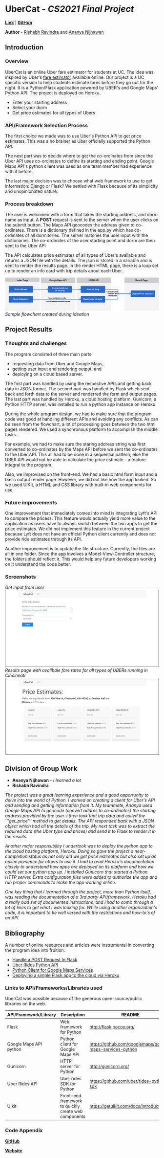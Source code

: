 # UberCat - *CS2021 Final Project*
[**Link**](https://ubercat.herokuapp.com/) | [**GitHub**](https://github.com/Rishabhravindra/ubercat) 

**Author** - [Rishabh Ravindra](http://rishravi.me) and [Ananya Nijhawan](http://ananyanijhawan.me/)  
## **Introduction**
### Overview
UberCat is an online Uber fare estimator for students at UC. The idea was inspired by Uber's [fare estimator](https://www.uber.com/en-IL/fare-estimate/) available online. Our project is a UC specific version to help students estimate fares before they go out for the night. It is a Python/Flask application powered by UBER's and Google Maps' Python API. The project is deployed on Heroku. 
  - Enter your starting address
  - Select your dorm
  - Get price estimates for all types of Ubers
 
### API/Framework Selection Process
The first choice we made was to use Uber's Python API to get price estimates. This was a no brainer as Uber officially supported the Python API.

The next part was to decide where to get the co-ordinates from since the Uber API uses co-ordinates to define its starting and ending point. Google Maps API's python client was used as one team member had experience with it before.

The last major decision was to choose what web framework to use to get information: Django or Flask? We settled with Flask because of its simplicity and unopinionated nature. 

### Process breakdown
The user is welcomed with a form that takes the starting address, and dorm name as input. A **POST** request is sent to the server when the user clicks on the submit button. The Maps API geocodes the address given to co-ordinates. There is a dictionary defined in the app.py which has co-ordinates of all dormitories. The server matches the user input with the dictionaries. The co-ordinates of the user starting point and dorm are then sent to the Uber API

The API calculates price estimates of all types of Uber's available and returns a JSON file with the details. The json is stored in a variable and is sent to render the results page. In the render HTML page, there is a loop set up to render an info card with trip details about each Uber.  

![Flowchart](https://raw.githubusercontent.com/Rishabhravindra/ubercat/master/Flowchart.png)
*Sample flowchart created during ideation*

## **Project Results**
### Thoughts and challenges 
The program consisted of three main parts: 
- requesting data from Uber and Google Maps,
- getting user input and rendering output, and
- deploying on a cloud based server. 

The first part was handled by using the respective APIs and getting back data in JSON format. The second part was handled by Flask which sent back and forth data to the server and renderred the form and output pages. The last part was handled by Heroku, a cloud hosting platform. Gunicorn, a Python HTTP server, was installed to run a python app instance on Heroku. 

During the whole program design, we had to make sure that the program code was good at handling different APIs and avoiding any conflicts. As can be seen from the flowchart, a lot of processing goes between the two html pages rendered. We used a synchronous platform to accomplish the middle tasks. 

For example, we had to make sure the staring address string was first converted to co-ordinates by the Maps API before we sent the co-ordinates to the Uber API. This all had to be done in a sequential pattern, else the UBER API would not be able to calculate the price estimate - a feature integral to the program. 

Also, we improvised on the front-end. We had a basic html form input and a basic output render page. However, we did not like how the app looked. So we used UIKit, a HTML and CSS library with built-in web components for use. 
### Future improvements
One improvement that immediately comes into mind is integrating Lyft's API to compare the pricess. This feature would actually yield more value to the application as users have to always switch between the two apps to get the price estimates. We did not implement this feature in the current project because Lyft does not have an official Python client currently and does not provide ride estimates through its API.

Another improvement is to update the file structure. Currently, the files are all in one folder. Since the app involves a Model-View-Controller structure, the folders should reflect it. This would help any future developers working on it understand the code better. 

### Screenshots 
*Get input from user*
![Get input from user](https://raw.githubusercontent.com/Rishabhravindra/ubercat/master/img/input.PNG)
*Results page with availbale fare rates for all types of UBERs running in Cincinnati*
![Uber fare estimates](https://raw.githubusercontent.com/Rishabhravindra/ubercat/master/img/results.PNG)

## Division of Group Work
- **Ananya Nijhawan** - *I learned a lot*
- **Rishabh Ravindra**

*The project was a great learning experience and a good opportunity to delve into the world of Python. I worked on creating a client for Uber's API and sending and getting information from it. My teammate, Ananya used Google Maps API to geocode (convert addres to co-ordinates) the starting address provided by the user. I then took that trip data and called the '''get_price''' method to get details.
The API responded back with a JSON object which had all the details of the trip. My next task was to extract the required data (the Uber type and prices) and send it to Flask to render it in the results.*

*Another major responsibility I undertook was to deploy the python app to the cloud hosting platform, Heroku.  Doing so gave the project a near-completion status as not only did we get price estimates but also set up an online presence for others to use it. I had to read Heroku's documentation closely to understand how apps are deployed on its platform and how we could set our python app up. I installed Gunicorn that started a Python HTTP server. Extra configuration files were added to authorize the app and run proper commands to make the app working online.*

*One key thing that I learned through the project, more than Python itself, was reading the documentation of a 3rd party API/framework. Heroku had a really bad set of documented instructions, and I had to comb through a lot of lines to get what I was looking for. While using another organization's code, it is important to be well versed with the restrictions and how-to's of an API.*


## Bibliography

A number of online resources and articles were instrumental in converting the program idea into fruition:

* [Handle a POST Request In Flask](http://code.runnable.com/UhLMQLffO1YSAADK/handle-a-post-request-in-flask-for-python)
* [Uber Rides Python API](https://developer.uber.com/docs/riders/ride-requests/tutorials/api/python)
* [Python Client for Google Maps Services](https://github.com/googlemaps/google-maps-services-python)
* [Deploying a simple Flask app to the cloud via Heroku](https://github.com/datademofun/heroku-basic-flask)


### Links to API/Frameworks/Libraries used

UberCat was possible because of the generous open-source/public libraries on the web.

| API/Framework/Library |Description| README |
| ------ | ------ | ------ |
| Flask | Web framework for Python |http://flask.pocoo.org/ |
| Google Maps API python |Python client for Google Maps API| https://github.com/googlemaps/google-maps-services-python |
| Gunicorn | HTTP server for Python | http://gunicorn.org/|
| Uber Rides API | Uber rides SDK for Python | https://github.com/uber/rides-python-sdk|
|UIkit| Front-end framework to quickly create web components|https://getuikit.com/docs/introduction|
### Code Appendix
[**GitHub**](https://github.com/Rishabhravindra/ubercat)

[**Website**](https://ubercat.herokuapp.com)



